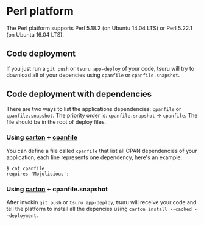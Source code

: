 # Perl platform

The Perl platform supports Perl 5.18.2 (on Ubuntu 14.04 LTS) or Perl 5.22.1 (on Ubuntu 16.04 LTS).

## Code deployment

If you just run a ``git push``  or ``tsuru app-deploy`` of your code, tsuru will try
to download all of your depencies using ``cpanfile`` or ``cpanfile.snapshot``.

## Code deployment with dependencies

There are two ways to list the applications dependencies: ``cpanfile`` or ``cpanfile.snapshot``.
The priority order is: ``cpanfile.snapshot`` -> ``cpanfile``. The file should be in the root of deploy files.

### Using [carton](https://metacpan.org/pod/Carton) + [cpanfile](https://metacpan.org/pod/cpanfile)

You can define a file called ``cpanfile`` that list all CPAN dependencies of your application,
each line represents one dependency, here's an example:

	$ cat cpanfile
	requires 'Mojolicious';


### Using [carton](https://metacpan.org/pod/Carton) + cpanfile.snapshot

After invokin ``git push`` or ``tsuru app-deploy``, tsuru will receive your code and tell the platform
to install all the depencies using ``carton install --cached --deployment``.

